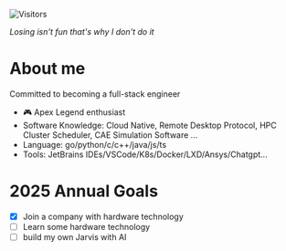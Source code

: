 ![Visitors](https://api.visitorbadge.io/api/visitors?path=https%3A%2F%2Fgithub.com%2FcoconutLatte&labelColor=%23dce775&countColor=%23555555)

*Losing isn't fun that's why I don't do it*

# About me
Committed to becoming a full-stack engineer

- 🎮 Apex Legend enthusiast
- Software Knowledge: Cloud Native, Remote Desktop Protocol, HPC Cluster Scheduler, CAE Simulation Software ...
- Language: go/python/c/c++/java/js/ts
- Tools: JetBrains IDEs/VSCode/K8s/Docker/LXD/Ansys/Chatgpt...

# 2025 Annual Goals
- [x] Join a company with hardware technology
- [ ] Learn some hardware technology
- [ ] build my own Jarvis with AI
